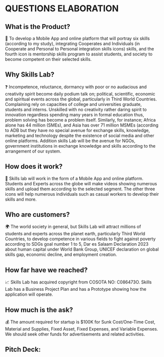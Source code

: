 # QUESTIONS ELABORATION

## What is the Product?
📱 To develop a Mobile App and online platform that will portray six skills (according to my study), integrating Cooperates and Individuals (in Cooperate and Personal to Personal integration skills icons) skills, and the fourth icon is mentorship skills program to assist students, and society to become competent on their selected skills.

## Why Skills Lab?
❓ Incompetence, reluctance, dormancy with poor or no audacious and creativity spirit become daily podium talk on; political, scientific, economic and spiritual events across the global, particularly in Third World Countries. Complaining rely on capacities of college and universities graduate, students and interns. Unskilled with no creativity rather daring spirit to innovation regardless spending many years in formal education thus, problem solving has become a problem itself. Similarly, for instance; Africa alone has 44 million (SMEs), and Asia has over 71 million MSMEs (according to ADB but they have no special avenue for exchange skills, knowledge, marketing and technology despite the existence of social media and other online platforms. Addition skills Lab will be the avenue for NGOs, government institutions in exchange knowledge and skills according to the arrangement of our system.

## How does it work?
🔧 Skills lab will work in the form of a Mobile App and online platform. Students and Experts across the globe will make videos showing numerous skills and upload them according to the selected segment. The other three icons will help numerous individuals such as casual workers to develop their skills and more.

## Who are customers?
🌍 The world society in general, but Skills Lab will attract millions of students and experts across the planet earth, particularly Third World Countries, to develop competence in various fields to fight against poverty according to SDGs goal number 1 to 5, Dar es Salaam Declaration 2023 about human capital under World Bank Group, UNICEF declaration on global skills gap, economic decline, and employment creation.

## How far have we reached?
📈 Skills Lab has acquired copyright from COSOTA NO: C086473O. Skills Lab has a Business Project Plan and has a Prototype showing how the application will operate.

## How much is the ask?
💰 The amount required for startup is $100K for Sunk Cost/One-Time Cost, Material and Supplies, Fixed Asset, Fixed Expenses, and Variable Expenses. We should seek other funds for advertisements and related activities.

## Pitch Deck:
<!-- You can insert your pitch deck or relevant information here. -->
